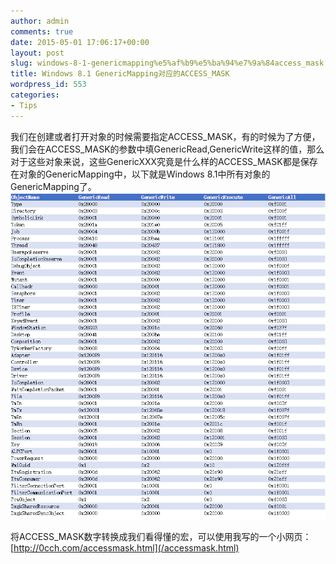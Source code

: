 ```yaml
---
author: admin
comments: true
date: 2015-05-01 17:06:17+00:00
layout: post
slug: windows-8-1-genericmapping%e5%af%b9%e5%ba%94%e7%9a%84access_mask
title: Windows 8.1 GenericMapping对应的ACCESS_MASK
wordpress_id: 553
categories:
- Tips
---
```


我们在创建或者打开对象的时候需要指定ACCESS_MASK，有的时候为了方便，我们会在ACCESS_MASK的参数中填GenericRead,GenericWrite这样的值，那么对于这些对象来说，这些GenericXXX究竟是什么样的ACCESS_MASK都是保存在对象的GenericMapping中，以下就是Windows 8.1中所有对象的GenericMapping了。
[![20150502010045](/uploads/2015/05/20150502010045.png)](/uploads/2015/05/20150502010045.png)

将ACCESS_MASK数字转换成我们看得懂的宏，可以使用我写的一个小网页：
[http://0cch.com/accessmask.html](/accessmask.html)
